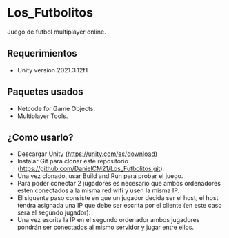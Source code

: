 # Los_Futbolitos
Juego de futbol multiplayer online. 
## Requerimientos
- Unity version 2021.3.12f1
## Paquetes usados
- Netcode for Game Objects.
- Multiplayer Tools.
## ¿Como usarlo?
- Descargar Unity (https://unity.com/es/download)
- Instalar Git para clonar este repositorio (https://github.com/DanielCM21/Los_Futbolitos.git).
- Una vez clonado,  usar Build and Run para probar el juego.
- Para poder conectar 2 jugadores es necesario que ambos ordenadores esten conectados a la misma red wifi y usen la misma IP.
- El siguente paso consiste en que un jugador decida ser el host, el host tendra asignada una IP que debe ser escrita por el cliente (en este caso sera el segundo jugador).
- Una vez escrita la IP en el segundo ordenador ambos jugadores pondrán ser conectados al mismo servidor y jugar entre ellos.


